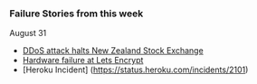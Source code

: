 ### Failure Stories from this week

August 31

- [DDoS attack halts New Zealand Stock Exchange](https://www.stuff.co.nz/business/122562006/major-ddos-attack-causes-nzx-power-outage-trading-halt)
- [Hardware failure at Lets Encrypt](https://status.io/pages/incident/55957a99e800baa4470002da/5f45330250878c04bf3fb6eb)
- [Heroku Incident] (https://status.heroku.com/incidents/2101)
